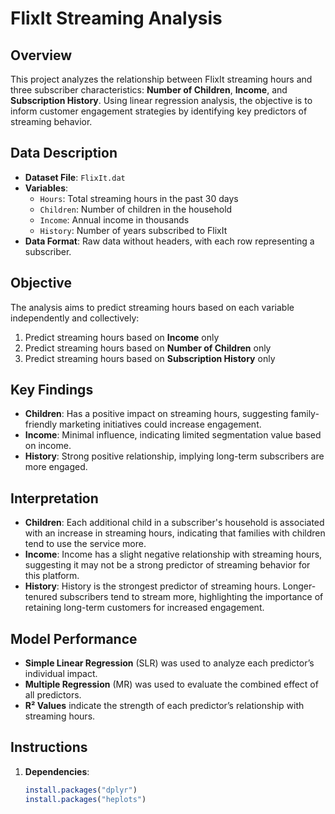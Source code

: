 # FlixIt Streaming Analysis

## Overview
This project analyzes the relationship between FlixIt streaming hours and three subscriber characteristics: **Number of Children**, **Income**, and **Subscription History**. Using linear regression analysis, the objective is to inform customer engagement strategies by identifying key predictors of streaming behavior.

## Data Description
- **Dataset File**: `FlixIt.dat`
- **Variables**:
  - `Hours`: Total streaming hours in the past 30 days
  - `Children`: Number of children in the household
  - `Income`: Annual income in thousands
  - `History`: Number of years subscribed to FlixIt
- **Data Format**: Raw data without headers, with each row representing a subscriber.

## Objective
The analysis aims to predict streaming hours based on each variable independently and collectively:
1. Predict streaming hours based on **Income** only
2. Predict streaming hours based on **Number of Children** only
3. Predict streaming hours based on **Subscription History** only

## Key Findings
- **Children**: Has a positive impact on streaming hours, suggesting family-friendly marketing initiatives could increase engagement.
- **Income**: Minimal influence, indicating limited segmentation value based on income.
- **History**: Strong positive relationship, implying long-term subscribers are more engaged.

## Interpretation
- **Children**: Each additional child in a subscriber's household is associated with an increase in streaming hours, indicating that families with children tend to use the service more.
- **Income**: Income has a slight negative relationship with streaming hours, suggesting it may not be a strong predictor of streaming behavior for this platform.
- **History**: History is the strongest predictor of streaming hours. Longer-tenured subscribers tend to stream more, highlighting the importance of retaining long-term customers for increased engagement.

## Model Performance
- **Simple Linear Regression** (SLR) was used to analyze each predictor’s individual impact.
- **Multiple Regression** (MR) was used to evaluate the combined effect of all predictors.
- **R² Values** indicate the strength of each predictor’s relationship with streaming hours.

## Instructions
1. **Dependencies**:
   ```R
   install.packages("dplyr")
   install.packages("heplots")




